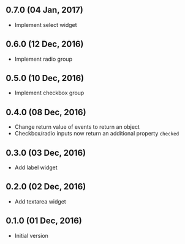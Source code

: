 ## 0.7.0 (04 Jan, 2017)

* Implement select widget

## 0.6.0 (12 Dec, 2016)

* Implement radio group

## 0.5.0 (10 Dec, 2016)

* Implement checkbox group

## 0.4.0 (08 Dec, 2016)

* Change return value of events to return an object
* Checkbox/radio inputs now return an additional property `checked`

## 0.3.0 (03 Dec, 2016)

* Add label widget

## 0.2.0 (02 Dec, 2016)

* Add textarea widget

## 0.1.0 (01 Dec, 2016)

* Initial version